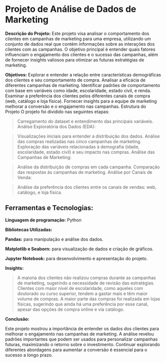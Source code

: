 # Projeto de Análise de Dados de Marketing
**Descrição do Projeto:**
 Este projeto visa analisar o comportamento dos clientes em campanhas de marketing para uma empresa, utilizando um conjunto de dados real que contém informações sobre as interações dos clientes com as campanhas. O objetivo principal é entender quais fatores influenciam o engajamento dos clientes e o sucesso das campanhas, além de fornecer insights valiosos para otimizar as futuras estratégias de marketing.

**Objetivos:**
Explorar e entender a relação entre características demográficas dos clientes e seu comportamento de compra.
Analisar a eficácia de diferentes campanhas de marketing.
Identificar padrões de comportamento com base em variáveis como idade, escolaridade, estado civil, e renda.
Examinar a preferência dos clientes pelos diferentes canais de compra (web, catálogo e loja física).
Fornecer insights para a equipe de marketing melhorar a conversão e o engajamento nas campanhas.
Estrutura do Projeto
O projeto foi dividido nas seguintes etapas:

> Carregamento do dataset e entendimento das principais variáveis.
> Análise Exploratória dos Dados (EDA):

> Visualizações iniciais para entender a distribuição dos dados.
 Análise das compras realizadas nas cinco campanhas de marketing.
Exploração das variáveis relacionadas à demografia (idade, escolaridade, estado civil) e seu impacto nas compras.
Análise das Campanhas de Marketing:

> Análise da distribuição de compras em cada campanha.
Comparação das respostas às campanhas de marketing.
Análise por Canais de Venda:

> Análise da preferência dos clientes entre os canais de vendas: web, catálogo, e loja física.

## Ferramentas e Tecnologias:

**Linguagem de programação:** Python

**Bibliotecas Utilizadas:**

**Pandas:** para manipulação e análise dos dados.

**Matplotlib e Seaborn:** para visualização de dados e criação de gráficos.

**Jupyter Notebook:** para desenvolvimento e apresentação do projeto.

**Insights:**
> A maioria dos clientes não realizou compras durante as campanhas de marketing, sugerindo a necessidade de revisão das estratégias.
Clientes com maior nível de escolaridade, como aqueles com doutorado ou curso superior, tendem a gastar mais e têm maior volume de compras.
A maior parte das compras foi realizada em lojas físicas, sugerindo que ainda há uma preferência por esse canal, apesar das opções de compra online e via catálogo.
> 
**Conclusão:**

Este projeto mostrou a importância de entender os dados dos clientes para melhorar o engajamento nas campanhas de marketing. A análise revelou padrões importantes que podem ser usados para personalizar campanhas futuras, maximizando o retorno sobre o investimento. Continuar explorando diferentes abordagens para aumentar a conversão é essencial para o sucesso a longo prazo.
